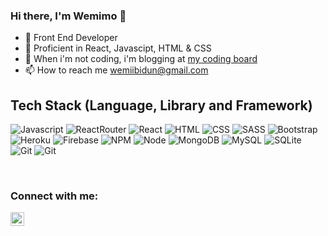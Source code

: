 ### Hi there, I'm Wemimo 👋
- 👀 Front End Developer
- 🌱 Proficient in React, Javascipt, HTML & CSS
- 💞️ When i'm not coding, i'm blogging at [my coding board](http://code.wemiibidun.com/)
- 📫 How to reach me wemiibidun@gmail.com

<!---
wemiibidun/wemiibidun is a ✨ special ✨ repository because its `README.md` (this file) appears on your GitHub profile.
You can click the Preview link to take a look at your changes.
--->

## Tech Stack (Language, Library and Framework)
![Javascript](https://img.shields.io/badge/Javascript-20232A?style=for-the-badge&logo=javascript&logoColor=F7DF1E)
![ReactRouter](https://img.shields.io/badge/React-20232A?style=for-the-badge&logo=react&logoColor=61DAFB)
![React](https://img.shields.io/badge/React_Router-CA4245?style=for-the-badge&amp;logo=react-router&amp;logoColor=white)
![HTML](https://img.shields.io/badge/HTML-E34F26?style=for-the-badge&logo=html5&logoColor=white)
![CSS](https://img.shields.io/badge/CSS-1572B6?&style=for-the-badge&logo=css3&logoColor=white)
![SASS](https://img.shields.io/badge/SASS-hotpink.svg?style=for-the-badge&amp;logo=SASS&amp;logoColor=white)
![Bootstrap](https://img.shields.io/badge/bootstrap-20232A?style=for-the-badge&logo=bootstrap&logoColor=61DAFB)
![Heroku](https://img.shields.io/badge/heroku-4B275F?style=for-the-badge&logo=heroku&logoColor=61DAFB)
![Firebase](https://img.shields.io/badge/firebase-%23039BE5.svg?style=for-the-badge&amp;logo=firebase)
![NPM](https://img.shields.io/badge/NPM-%23000000.svg?style=for-the-badge&amp;logo=npm&amp;logoColor=white)
![Node](https://img.shields.io/badge/Node.js-43853D?style=for-the-badge&logo=node.js&logoColor=white)
![MongoDB](https://img.shields.io/badge/MongoDB-%234ea94b.svg?style=for-the-badge&amp;logo=mongodb&amp;logoColor=white)
![MySQL](https://img.shields.io/badge/mysql-%2300f.svg?style=for-the-badge&amp;logo=mysql&amp;logoColor=white)
![SQLite](https://img.shields.io/badge/SQLite-07405E?style=for-the-badge&logo=sqlite&logoColor=white)
![Git](https://img.shields.io/badge/GIT-E44C30?style=for-the-badge&logo=git&logoColor=white)
![Git](https://img.shields.io/badge/GitHub-100000?style=for-the-badge&logo=github&logoColor=white)

<br />

### Connect with me:
[<img align="left" alt="LinkedIn" width="22px" src="https://cdn.jsdelivr.net/npm/simple-icons@v3/icons/linkedin.svg" />][linkedin]

<br />


[twitter]: https://twitter.com/wemiibidun
[linkedin]: https://www.linkedin.com/in/wemimoibidunmoye/
[visualstudiocode]: https://code.visualstudio.com/
[github]: https://github.com/
[git]: https://git-scm.com/
[html]: https://developer.mozilla.org/en-US/docs/Web/HTML
[css]: https://developer.mozilla.org/en-US/docs/Web/CSS
[javascript]: https://developer.mozilla.org/en-US/docs/Web/JavaScript
[react]: https://reactjs.org/
[sql]: https://en.wikipedia.org/wiki/SQL
[nodejs]: https://nodejs.org/en/docs/
[mongodb]: https://www.mongodb.com/
[terminal]: https://developer.mozilla.org/en-US/docs/Learn/Tools_and_testing/Understanding_client-side_tools/Command_line


